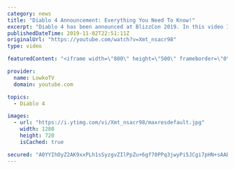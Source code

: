 ```yaml
---
category: news
title: "Diablo 4 Announcement: Everything You Need To Know!"
excerpt: "Diablo 4 has been announced at BlizzCon 2019. In this video I go over everything you need to know about this upcoming Blizzard Entertainment game."
publishedDateTime: 2019-11-02T22:51:11Z
originalUrl: "https://youtube.com/watch?v=Xmt_nsacr98"
type: video

featuredContent: "<iframe width=\"800\" height=\"500\" frameborder=\"0\" src=\"https://www.youtube.com/embed/Xmt_nsacr98\" allow=\"accelerometer; autoplay; encrypted-media; gyroscope; picture-in-picture\" allowfullscreen></iframe>"

provider:
  name: LowkoTV
  domain: youtube.com

topics:
  - Diablo 4

images:
  - url: "https://i.ytimg.com/vi/Xmt_nsacr98/maxresdefault.jpg"
    width: 1280
    height: 720
    isCached: true

secured: "A0YYIhOyZ2AK9xxPLh1sSyzgvZIlPpZu+6gf70PPq3jwyPi5JCgi7pHN+sAABiaGC6E/9NjblB0S2FiNQ64I3mWK03S6wGnMsPMhii3Z4MGeXbu/B0xyuNEyaJ34p0XgSFim+J/iovFSxvRwfG0JFi5/W0Rsy31nDH8Gapeno69+EPB5DGvNqtOtxCLFHzvt8tKYFvzmxXCiCRUtAlHRuRdCH4TXp/8orVJp44ydQy5owR/QdDDWthLTyp2GKa1MzVVrpa0xM2XLuxIUyvLnVClVDNx7noyLWoTxn4e3UxUlGoZklpzckGogei82Ragu/qEt4eYwp7oo3xytBvq59UtySYaseULUVtkDBNY6QEW0SvFJxQo5AW4UK+/sBptZJYfwf5nwy1Qzk+HJLkNcO4usW3KSlmcrB2E7fcRPSRrKEYSmtPaqT6pTDf/tWyol;DnMQ227xOTROP9PfniGr2A=="
---
```


